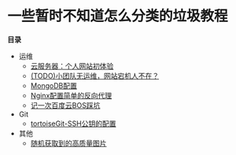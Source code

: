 # 一些暂时不知道怎么分类的垃圾教程

**目录**

- 运维
    - [云服务器：个人网站初体验](云服务器：个人网站初体验.md)
    - [(TODO)小团队无运维，网站宕机人不在？](小团队无运维，网站宕机人不在？.md)
    - [MongoDB配置](MongoDB配置.md)
    - [Nginx配置简单的反向代理](Nginx配置简单的反向代理.md)
    - [记一次百度云BOS踩坑](记一次百度云BOS踩坑.md)
- Git
    - [tortoiseGit-SSH公钥的配置](tortoiseGit-SSH公钥的配置.md)
- 其他
    - [随机获取到的高质量图片](随机获取到的高质量图片.md)
